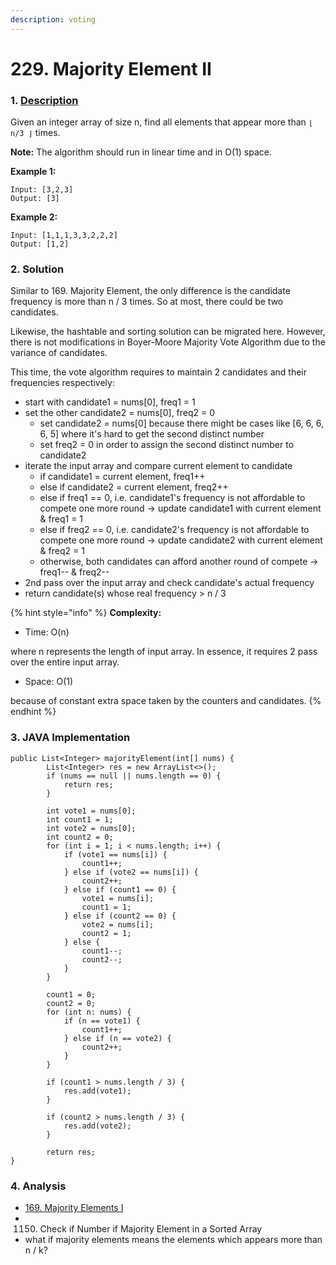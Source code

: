 ```yaml
---
description: voting
---
```


# 229. Majority Element II

### 1. [Description](https://leetcode.com/problems/majority-element-ii/description/)

Given an integer array of size n, find all elements that appear more than `⌊ n/3 ⌋` times.

**Note:** The algorithm should run in linear time and in O\(1\) space.

**Example 1:**

```text
Input: [3,2,3]
Output: [3]
```

**Example 2:**

```text
Input: [1,1,1,3,3,2,2,2]
Output: [1,2]
```



### 2. Solution

Similar to 169. Majority Element, the only difference is the candidate frequency is more than n / 3 times. So at most, there could be two candidates.

Likewise, the hashtable and sorting solution can be migrated here. However, there is not modifications in Boyer-Moore Majority Vote Algorithm due to the variance of candidates.

This time, the vote algorithm requires to maintain 2 candidates and their frequencies respectively:

* start with candidate1 = nums\[0\], freq1 = 1
* set the other candidate2 = nums\[0\], freq2 = 0 
  * set candidate2 = nums\[0\] because there might be cases like \[6, 6, 6, 6, 5\] where it's hard to get the second distinct number
  * set freq2 = 0 in order to assign the second distinct number to candidate2
* iterate the input array and compare current element to candidate
  * if candidate1 = current element, freq1++
  * else if candidate2 = current element, freq2++
  * else if freq1 == 0, i.e. candidate1's frequency is not affordable to compete one more round -&gt; update candidate1 with current element & freq1 = 1
  * else if freq2 == 0, i.e. candidate2's frequency is not affordable to compete one more round -&gt; update candidate2 with current element & freq2 = 1
  * otherwise,  both candidates  can afford another round of compete -&gt; freq1-- & freq2--
* 2nd pass over the input array and check candidate's actual frequency
* return candidate\(s\) whose real frequency &gt; n / 3

{% hint style="info" %}
**Complexity:**

* Time: O\(n\)  

where n represents the length of input array. In essence, it requires 2 pass over the entire input array.

* Space: O\(1\) 

because of constant extra space taken by the counters and candidates.
{% endhint %}



### 3. JAVA Implementation

```text
public List<Integer> majorityElement(int[] nums) {
        List<Integer> res = new ArrayList<>();
        if (nums == null || nums.length == 0) {
            return res;
        }
        
        int vote1 = nums[0];
        int count1 = 1;
        int vote2 = nums[0];
        int count2 = 0;
        for (int i = 1; i < nums.length; i++) {
            if (vote1 == nums[i]) {
                count1++;
            } else if (vote2 == nums[i]) {
                count2++;
            } else if (count1 == 0) {
                vote1 = nums[i];
                count1 = 1;
            } else if (count2 == 0) {
                vote2 = nums[i];
                count2 = 1;
            } else {
                count1--;
                count2--;
            }
        }
        
        count1 = 0;
        count2 = 0;
        for (int n: nums) {
            if (n == vote1) {
                count1++;
            } else if (n == vote2) {
                count2++;
            }
        }
        
        if (count1 > nums.length / 3) {
            res.add(vote1);
        }
        
        if (count2 > nums.length / 3) {
            res.add(vote2);
        }
        
        return res;
}
```



### 4. Analysis

* [169. Majority Elements I](https://app.gitbook.com/@alittlebit/s/data-structures-and-algorithms-in-java/array/169.-majority-element)
* 1150. Check if Number if Majority Element in a Sorted Array
* what if majority elements means the elements which appears more than n / k?

